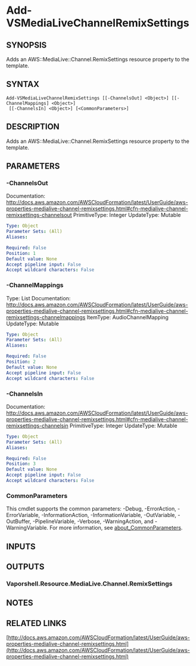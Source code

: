 # Add-VSMediaLiveChannelRemixSettings

## SYNOPSIS
Adds an AWS::MediaLive::Channel.RemixSettings resource property to the template.

## SYNTAX

```
Add-VSMediaLiveChannelRemixSettings [[-ChannelsOut] <Object>] [[-ChannelMappings] <Object>]
 [[-ChannelsIn] <Object>] [<CommonParameters>]
```

## DESCRIPTION
Adds an AWS::MediaLive::Channel.RemixSettings resource property to the template.

## PARAMETERS

### -ChannelsOut
Documentation: http://docs.aws.amazon.com/AWSCloudFormation/latest/UserGuide/aws-properties-medialive-channel-remixsettings.html#cfn-medialive-channel-remixsettings-channelsout
PrimitiveType: Integer
UpdateType: Mutable

```yaml
Type: Object
Parameter Sets: (All)
Aliases:

Required: False
Position: 1
Default value: None
Accept pipeline input: False
Accept wildcard characters: False
```

### -ChannelMappings
Type: List
Documentation: http://docs.aws.amazon.com/AWSCloudFormation/latest/UserGuide/aws-properties-medialive-channel-remixsettings.html#cfn-medialive-channel-remixsettings-channelmappings
ItemType: AudioChannelMapping
UpdateType: Mutable

```yaml
Type: Object
Parameter Sets: (All)
Aliases:

Required: False
Position: 2
Default value: None
Accept pipeline input: False
Accept wildcard characters: False
```

### -ChannelsIn
Documentation: http://docs.aws.amazon.com/AWSCloudFormation/latest/UserGuide/aws-properties-medialive-channel-remixsettings.html#cfn-medialive-channel-remixsettings-channelsin
PrimitiveType: Integer
UpdateType: Mutable

```yaml
Type: Object
Parameter Sets: (All)
Aliases:

Required: False
Position: 3
Default value: None
Accept pipeline input: False
Accept wildcard characters: False
```

### CommonParameters
This cmdlet supports the common parameters: -Debug, -ErrorAction, -ErrorVariable, -InformationAction, -InformationVariable, -OutVariable, -OutBuffer, -PipelineVariable, -Verbose, -WarningAction, and -WarningVariable. For more information, see [about_CommonParameters](http://go.microsoft.com/fwlink/?LinkID=113216).

## INPUTS

## OUTPUTS

### Vaporshell.Resource.MediaLive.Channel.RemixSettings
## NOTES

## RELATED LINKS

[http://docs.aws.amazon.com/AWSCloudFormation/latest/UserGuide/aws-properties-medialive-channel-remixsettings.html](http://docs.aws.amazon.com/AWSCloudFormation/latest/UserGuide/aws-properties-medialive-channel-remixsettings.html)

